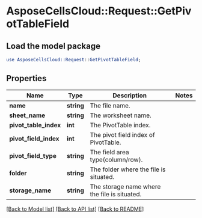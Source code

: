 # AsposeCellsCloud::Request::GetPivotTableField 

## Load the model package
```perl
use AsposeCellsCloud::Request::GetPivotTableField;
```

## Properties
Name | Type | Description | Notes
------------ | ------------- | ------------- | -------------
**name** | **string** | The file name. |
**sheet_name** | **string** | The worksheet name. |
**pivot_table_index** | **int** | The PivotTable index. |
**pivot_field_index** | **int** | The pivot field index of PivotTable. |
**pivot_field_type** | **string** | The field area type(column/row). |
**folder** | **string** | The folder where the file is situated. |
**storage_name** | **string** | The storage name where the file is situated. |  

[[Back to Model list]](../README.md#documentation-for-requests) [[Back to API list]](../README.md#documentation-for-api-endpoints) [[Back to README]](../README.md)

